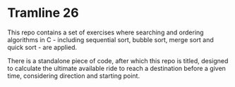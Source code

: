 # Tramline 26

This repo contains a set of exercises where searching and ordering algorithms in C - including sequential sort, bubble sort, merge sort and quick sort - are applied.

There is a standalone piece of code, after which this repo is titled, designed to calculate the ultimate available ride to reach a destination before a given time, considering direction and starting point. 

